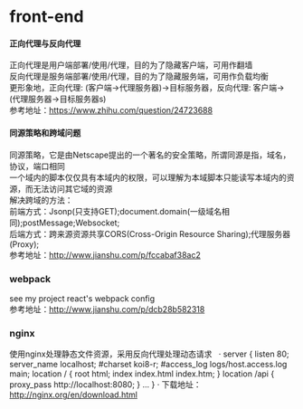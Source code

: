 # front-end

#### 正向代理与反向代理
正向代理是用户端部署/使用/代理，目的为了隐藏客户端，可用作翻墙  
反向代理是服务端部署/使用/代理，目的为了隐藏服务端，可用作负载均衡  
更形象地，正向代理: (客户端->代理服务器)->目标服务器，反向代理: 客户端->(代理服务器->目标服务器s)  
参考地址：https://www.zhihu.com/question/24723688

#### 同源策略和跨域问题
同源策略，它是由Netscape提出的一个著名的安全策略，所谓同源是指，域名，协议，端口相同  
一个域内的脚本仅仅具有本域内的权限，可以理解为本域脚本只能读写本域内的资源，而无法访问其它域的资源  
解决跨域的方法：  
前端方式：Jsonp(只支持GET);document.domain(一级域名相同);postMessage;Websocket;  
后端方式：跨来源资源共享CORS(Cross-Origin Resource Sharing);代理服务器(Proxy);  
参考地址：http://www.jianshu.com/p/fccabaf38ac2

### webpack
see my project react's webpack config  
参考地址：http://www.jianshu.com/p/dcb28b582318

### nginx
使用nginx处理静态文件资源，采用反向代理处理动态请求  
·
server {
        listen       80;
        server_name  localhost;
        #charset koi8-r;
        #access_log  logs/host.access.log  main;
        location / {
	    root   html;
            index  index.html index.htm;
        }
	location /api {
            proxy_pass   http://localhost:8080;
        }
...
}
·
下载地址：http://nginx.org/en/download.html
